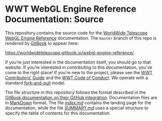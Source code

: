 # WWT WebGL Engine Reference Documentation: Source

This repository contains the source code for the
[WorldWide Telescope WebGL Engine Reference] documentation. The `master`
branch of this repo is rendered by [GitBook](https://docs.gitbook.com/) to
appear here:

https://worldwidetelescope.gitbook.io/webgl-engine-reference/

If you’re just interested in the documentation itself, you should go to that
website. If you’re interested in *contributing* to this documentation, you’ve
come to the right place! If you’re new to the project, please see the
[WWT Contributors’ Guide] and the [WWT Code of Conduct]. We operate with a
standard [fork-and-pull] model.

[WorldWide Telescope WebGL Engine Reference]: https://worldwidetelescope.gitbook.io/webgl-engine-reference/
[WWT Contributors’ Guide]: https://worldwidetelescope.github.io/contributing/
[WWT Code of Conduct]: https://worldwidetelescope.github.io/code-of-conduct/
[fork-and-pull]: https://help.github.com/en/articles/about-collaborative-development-models

The file structure in this repository follows the format described in the
[GitBook documentation on their GitHub integration](https://docs.gitbook.com/integrations/github).
Documentation files are in [MarkDown](https://www.markdownguide.org/) format.
The file [index.md](./index.md) contains the landing page for the
documentation, while the file [SUMMARY.md](./SUMMARY.md) uses a special
structure to specify the table of contents for this documentation.
